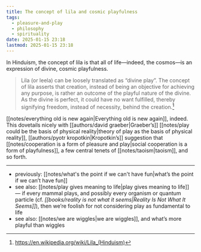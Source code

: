 ```yaml
---
title: The concept of lila and cosmic playfulness
tags:
  - pleasure-and-play
  - philosophy
  - spirituality
date: 2025-01-15 23:18
lastmod: 2025-01-15 23:18
---
```

In Hinduism, the concept of lila is that all of life—indeed, the cosmos—is an expression of divine, cosmic playfulness.

> Lila (or leela) can be loosely translated as “divine play”. The concept of lila asserts that creation, instead of being an objective for achieving any purpose, is rather an outcome of the playful nature of the divine. As the divine is perfect, it could have no want fulfilled, thereby signifying freedom, instead of necessity, behind the creation.[^1]

[[notes/everything old is new again|Everything old is new again]], indeed. This dovetails nicely with [[authors/david graeber|Graeber’s]] [[notes/play could be the basis of physical reality|theory of play as the basis of physical reality]], [[authors/pyotr kropotkin|Kropotkin’s]] suggestion that [[notes/cooperation is a form of pleasure and play|social cooperation is a form of playfulness]], a few central tenets of [[notes/taoism|taoism]], and so forth. 

---
- previously: [[notes/what's the point if we can't have fun|what’s the point if we can’t have fun]]
- see also: [[notes/play gives meaning to life|play gives meaning to life]] — if every mammal plays, and possibly every organism or quantum particle (cf. *[[books/reality is not what it seems|Reality Is Not What It Seems]]*), then we’re foolish for not considering play as fundamental to life
- see also: [[notes/we are wiggles|we are wiggles]], and what’s more playful than wiggles

[^1]: https://en.wikipedia.org/wiki/Lila_(Hinduism)